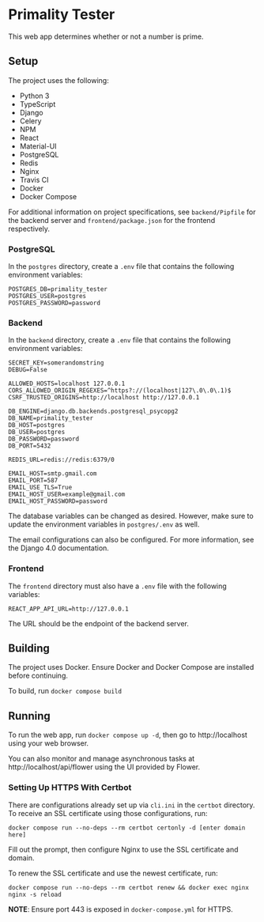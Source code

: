 # Primality Tester
This web app determines whether or not a number is prime. 


## Setup
The project uses the following:
- Python 3
- TypeScript
- Django
- Celery
- NPM
- React
- Material-UI
- PostgreSQL
- Redis
- Nginx
- Travis CI
- Docker
- Docker Compose

For additional information on project specifications, see 
```backend/Pipfile``` for the backend server and 
```frontend/package.json``` for the frontend respectively.


### PostgreSQL
In the ```postgres``` directory, create a ```.env``` file 
that contains the following environment variables:

```
POSTGRES_DB=primality_tester
POSTGRES_USER=postgres
POSTGRES_PASSWORD=password
```


### Backend
In the ```backend``` directory, create a ```.env``` file 
that contains the following environment variables:

```
SECRET_KEY=somerandomstring
DEBUG=False

ALLOWED_HOSTS=localhost 127.0.0.1
CORS_ALLOWED_ORIGIN_REGEXES=^https?://(localhost|127\.0\.0\.1)$
CSRF_TRUSTED_ORIGINS=http://localhost http://127.0.0.1

DB_ENGINE=django.db.backends.postgresql_psycopg2
DB_NAME=primality_tester
DB_HOST=postgres
DB_USER=postgres
DB_PASSWORD=password
DB_PORT=5432

REDIS_URL=redis://redis:6379/0

EMAIL_HOST=smtp.gmail.com
EMAIL_PORT=587
EMAIL_USE_TLS=True
EMAIL_HOST_USER=example@gmail.com
EMAIL_HOST_PASSWORD=password
```

The database variables can be changed as desired. 
However, make sure to update the environment variables in 
```postgres/.env``` as well.

The email configurations can also be configured. 
For more information, see the Django 4.0 documentation.


### Frontend
The ```frontend``` directory must also have a ```.env``` file 
with the following variables:
```
REACT_APP_API_URL=http://127.0.0.1
```
The URL should be the endpoint of the backend server.


## Building
The project uses Docker. Ensure Docker and Docker Compose are installed 
before continuing.

To build, run ```docker compose build```


## Running
To run the web app, run ```docker compose up -d```, then
go to http://localhost using your web browser.

You can also monitor and manage asynchronous tasks at 
http://localhost/api/flower using the UI provided by Flower.


### Setting Up HTTPS With Certbot
There are configurations already set up via `cli.ini` in the `certbot` directory.
To receive an SSL certificate using those configurations, run:
```
docker compose run --no-deps --rm certbot certonly -d [enter domain here]
```

Fill out the prompt, then configure Nginx to use the SSL certificate and domain.

To renew the SSL certificate and use the newest certificate, run:
```
docker compose run --no-deps --rm certbot renew && docker exec nginx nginx -s reload
```

**NOTE**: Ensure port 443 is exposed in `docker-compose.yml` for HTTPS.
